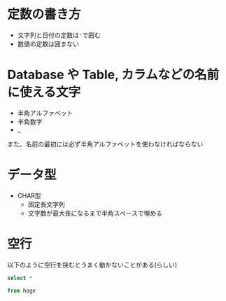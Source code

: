 # 定数の書き方
- 文字列と日付の定数は`'`で囲む
- 数値の定数は囲まない

# Database や Table, カラムなどの名前に使える文字
- 半角アルファベット
- 半角数字
- _

また、名前の最初には必ず半角アルファベットを使わなければならない

# データ型
- CHAR型
  - 固定長文字列
  - 文字数が最大長になるまで半角スペースで埋める

# 空行
以下のように空行を挟むとうまく動かないことがある(らしい)
```sql
select *

from hoge
```

